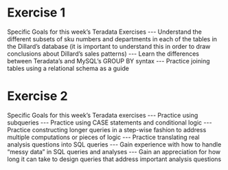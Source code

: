 # Exercise 1
Specific Goals for this week’s Teradata Exercises
--- Understand the different subsets of sku numbers and departments in each of the tables in the Dillard’s
database (it is important to understand this in order to draw conclusions about Dillard’s sales patterns)
--- Learn the differences between Teradata’s and MySQL’s GROUP BY syntax
--- Practice joining tables using a relational schema as a guide 


# Exercise 2
Specific Goals for this week’s Teradata exercises
--- Practice using subqueries
--- Practice using CASE statements and conditional logic
--- Practice constructing longer queries in a step-wise fashion to address multiple
computations or pieces of logic
--- Practice translating real analysis questions into SQL queries
--- Gain experience with how to handle “messy data” in SQL queries and analyses
--- Gain an appreciation for how long it can take to design queries that address important
analysis questions 

